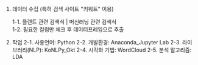1. 데이터 수집 (특허 검색 사이트 "키워트" 이용)

   1-1. 플랜트 관련 검색식 | 머신러닝 관련 검색식   
   1-2. 필요한 컬럼만 체크 후 데이터프레임으로 추출



2. 작업
   2-1. 사용언어: Python
   2-2. 개발환경: Anaconda_Jupyter Lab
   2-3. 라이브러리(NLP): KoNLPy_Okt
   2-4. 시각화 기법: WordCloud
   2-5. 분석 알고리즘: LDA

